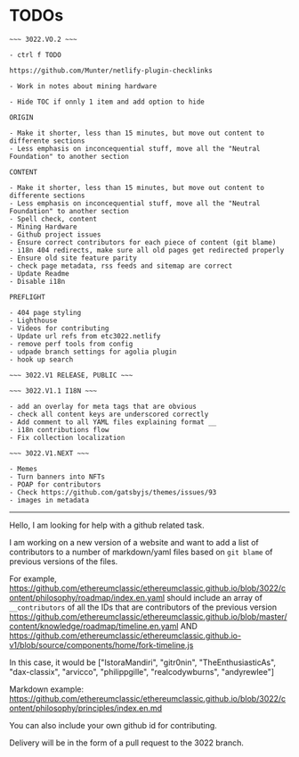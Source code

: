 # TODOs

```
~~~ 3022.VO.2 ~~~

- ctrl f TODO

https://github.com/Munter/netlify-plugin-checklinks

- Work in notes about mining hardware

- Hide TOC if onnly 1 item and add option to hide

ORIGIN

- Make it shorter, less than 15 minutes, but move out content to differente sections
- Less emphasis on inconcequential stuff, move all the "Neutral Foundation" to another section

CONTENT

- Make it shorter, less than 15 minutes, but move out content to differente sections
- Less emphasis on inconcequential stuff, move all the "Neutral Foundation" to another section
- Spell check, content
- Mining Hardware
- Github project issues
- Ensure correct contributors for each piece of content (git blame)
- i18n 404 redirects, make sure all old pages get redirected properly
- Ensure old site feature parity
- check page metadata, rss feeds and sitemap are correct
- Update Readme
- Disable i18n

PREFLIGHT

- 404 page styling
- Lighthouse
- Videos for contributing
- Update url refs from etc3022.netlify
- remove perf tools from config
- udpade branch settings for agolia plugin
- hook up search

~~~ 3022.V1 RELEASE, PUBLIC ~~~

~~~ 3022.V1.1 I18N ~~~

- add an overlay for meta tags that are obvious
- check all content keys are underscored correctly
- Add comment to all YAML files explaining format __
- i18n contributions flow
- Fix collection localization

~~~ 3022.V1.NEXT ~~~

- Memes
- Turn banners into NFTs
- POAP for contributors
- Check https://github.com/gatsbyjs/themes/issues/93
- images in metadata
```

---

Hello, I am looking for help with a github related task.

I am working on a new version of a website and want to add a list of contributors to a number of markdown/yaml files based on `git blame` of previous versions of the files.

For example, https://github.com/ethereumclassic/ethereumclassic.github.io/blob/3022/content/philosophy/roadmap/index.en.yaml
should include an array of `__contributors` of all the IDs that are contributors of the previous version https://github.com/ethereumclassic/ethereumclassic.github.io/blob/master/content/knowledge/roadmap/timeline.en.yaml AND https://github.com/ethereumclassic/ethereumclassic.github.io-v1/blob/source/components/home/fork-timeline.js

In this case, it would be ["IstoraMandiri", "gitr0nin", "TheEnthusiasticAs", "dax-classix", "arvicco", "philippgille", "realcodywburns", "andyrewlee"]

Markdown example: https://github.com/ethereumclassic/ethereumclassic.github.io/blob/3022/content/philosophy/principles/index.en.md

You can also include your own github id for contributing.

Delivery will be in the form of a pull request to the 3022 branch.
